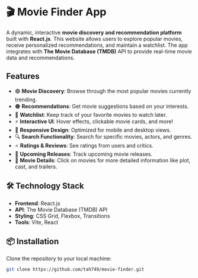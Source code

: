 # 🎬 Movie Finder App

A dynamic, interactive **movie discovery and recommendation platform** built with **React.js**. This website allows users to explore popular movies, receive personalized recommendations, and maintain a watchlist. The app integrates with **The Movie Database (TMDB)** API to provide real-time movie data and recommendations. 

## Features

- 🟢 **Movie Discovery**: Browse through the most popular movies currently trending.
- 🟠 **Recommendations**: Get movie suggestions based on your interests.
- 🔵 **Watchlist**: Keep track of your favorite movies to watch later.
- ⚡ **Interactive UI**: Hover effects, clickable movie cards, and more!
- 📱 **Responsive Design**: Optimized for mobile and desktop views.
- 🔍 **Search Functionality**: Search for specific movies, actors, and genres.
- ⭐ **Ratings & Reviews**: See ratings from users and critics.
- 📅 **Upcoming Releases**: Track upcoming movie releases.
- 🎥 **Movie Details**: Click on movies for more detailed information like plot, cast, and trailers.
  
## 🛠️ Technology Stack

- **Frontend**: React.js
- **API**: The Movie Database (TMDB) API
- **Styling**: CSS Grid, Flexbox, Transitions
- **Tools**: Vite, React

## 📦 Installation

Clone the repository to your local machine:

```bash
git clone https://github.com/tah749/movie-finder.git